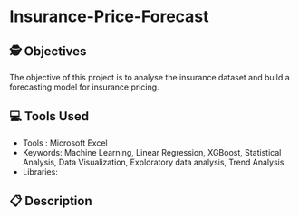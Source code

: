 # Insurance-Price-Forecast

## 🕵️ Objectives
The objective of this project is to analyse the insurance dataset and build a forecasting model for insurance pricing. 

## 💻 Tools Used

* Tools : Microsoft Excel
* Keywords: Machine Learning, Linear Regression, XGBoost, Statistical Analysis, Data Visualization, Exploratory data analysis, Trend Analysis
* Libraries: 

## 📋 Description 
